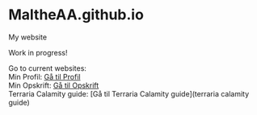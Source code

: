 # MaltheAA.github.io
My website

Work in progress!

Go to current websites:
<br>
Min Profil: [Gå til Profil](hjemmeside)
<br>
Min Opskrift: [Gå til Opskrift](opskrift)
<br>
Terraria Calamity guide: [Gå til Terraria Calamity guide](terraria calamity guide)